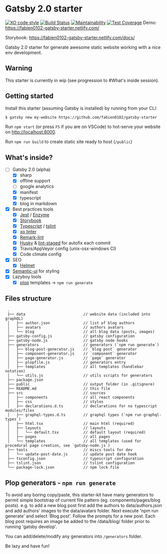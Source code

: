 # Gatsby 2.0 starter

[![XO code style](https://img.shields.io/badge/code_style-XO-5ed9c7.svg)](https://github.com/sindresorhus/xo)
[![Build Status](https://travis-ci.org/crossplatformsweden/crossplatform-gatsby.svg?branch=master)](https://travis-ci.org/crossplatformsweden/crossplatform-gatsby)
[![Maintainability](https://api.codeclimate.com/v1/badges/29448ce0b97eca6bd89c/maintainability)](https://codeclimate.com/github/crossplatformsweden/crossplatform-gatsby/maintainability)
[![Test Coverage](https://api.codeclimate.com/v1/badges/29448ce0b97eca6bd89c/test_coverage)](https://codeclimate.com/github/crossplatformsweden/crossplatform-gatsby/test_coverage)
Demo: <https://fabien0102-gatsby-starter.netlify.com/>

Storybook: <https://fabien0102-gatsby-starter.netlify.com/docs/>

Gatsby 2.0 starter for generate awesome static website working with a nice env development.

## Warning

This starter is currently in wip (see progression to #What's inside session).

## Getting started

Install this starter (assuming Gatsby is installed) by running from your CLI:

```bash
$ gatsby new my-website https://github.com/fabien0102/gatsby-starter
```

Run `npm start` (or press `F5` if you are on VSCode) to hot-serve your website on <http://localhost:8000>.

Run `npm run build` to create static site ready to host (`/public`)

## What's inside?

- [ ] Gatsby 2.0 (alpha)
  - [x] sharp
  - [x] offline support
  - [ ] google analytics
  - [x] manifest
  - [x] typescript
  - [x] blog in markdown
- [x] Best practices tools
  - [x] [Jest](https://facebook.github.io/jest/) / [Enzyme](http://airbnb.io/enzyme/)
  - [x] [Storybook](https://storybooks.js.org/)
  - [x] [Typescript](https://www.typescriptlang.org/) / [tslint](https://palantir.github.io/tslint/)
  - [x] [xo linter](https://github.com/sindresorhus/xo)
  - [x] [Remark-lint](https://github.com/wooorm/remark-lint)
  - [x] [Husky](https://github.com/typicode/husky) & [lint-staged](https://github.com/okonet/lint-staged) for autofix each commit
  - [x] Travis/AppVeyor config (unix-osx-windows CI)
  - [x] Code climate config
- [x] SEO
  - [x] [Helmet](https://github.com/nfl/react-helmet)
- [x] [Semantic-ui](http://react.semantic-ui.com) for styling
- [x] Lazyboy tools
  - [x] [plop](https://github.com/amwmedia/plop) templates -> `npm run generate`

## Files structure

     .
     ├── data                          // website data (included into graphQL)
     │   ├── author.json               // list of blog authors
     │   ├── avatars                   // authors avatars
     │   └── blog                      // all blog data (posts, images)
     ├── gatsby-config.js              // gatsby configuration
     ├── gatsby-node.js                // gatsby node hooks
     ├── generators                    // generators (`npm run generate`)
     │   ├── blog-post-generator.js    // `blog post` generator
     │   ├── component-generator.js    // `component` generator
     │   ├── page-generator.js         // `page` generator
     │   ├── plopfile.js               // generators entry
     │   ├── templates                 // all templates (handlebar notation)
     │   └── utils.js                  // utils scripts for generators
     ├── package.json
     ├── public                        // output folder (in .gitignore)
     ├── README.md                     // this file
     ├── src                           // sources
     │   ├── components                // all react components
     │   ├── css                       // styles
     │   ├── declarations.d.ts         // declarations for no typescript modules/files
     │   ├── graphql-types.d.ts        // graphql types (`npm run graphql-types`)
     │   ├── html.tsx                  // main html (required)
     │   ├── layouts                   // layouts
     │   │   └── default.tsx           // default layout (required)
     │   ├── pages                     // all pages
     │   └── templates                 // all templates (used for procedural page creation, see `gatsby-node.js`)
     ├── tools                         // miscs tools for dev
     │   └── update-post-date.js       // update post date hook
     ├── tsconfig.json                 // typescript configuration
     ├── tslint.json                   // tslint configuration
     └── package-lock.json             // npm lock file

## Plop generators - `npm run generate`

To avoid any boring copy/paste, this starter-kit have many generators to permit
simple bootstrap of current file pattern (eg. components/pages/blog posts). e.g. to add a new blog post first add the authors to data/authors.json and add authors' images to the data/avatars folder. Next execute 'npm run generate' and select 'Blog post'. Follow the prompts for a new post. Each blog post requires an image be added to the /data/blog/<your new post> folder prior to running 'gatsby develop'.

You can add/delete/modify any generators into `/generators` folder.

Be lazy and have fun!
